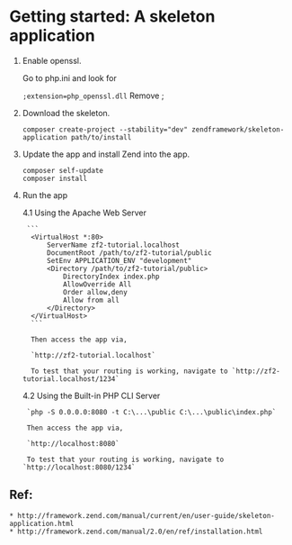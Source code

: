 # Getting started: A skeleton application

1. Enable openssl.

    Go to php.ini and look for

    `;extension=php_openssl.dll`
    Remove ;

2. Download the skeleton.

    `composer create-project --stability="dev" zendframework/skeleton-application path/to/install`

3. Update the app and install Zend into the app.

    ```
    composer self-update
    composer install
    ```

4. Run the app

    4.1 Using the Apache Web Server

        ```
         <VirtualHost *:80>
             ServerName zf2-tutorial.localhost
             DocumentRoot /path/to/zf2-tutorial/public
             SetEnv APPLICATION_ENV "development"
             <Directory /path/to/zf2-tutorial/public>
                 DirectoryIndex index.php
                 AllowOverride All
                 Order allow,deny
                 Allow from all
             </Directory>
         </VirtualHost>
         ```

         Then access the app via,

         `http://zf2-tutorial.localhost`

         To test that your routing is working, navigate to `http://zf2-tutorial.localhost/1234`

    4.2 Using the Built-in PHP CLI Server

        `php -S 0.0.0.0:8080 -t C:\...\public C:\...\public\index.php`

        Then access the app via,

        `http://localhost:8080`

        To test that your routing is working, navigate to `http://localhost:8080/1234`

## Ref:

    * http://framework.zend.com/manual/current/en/user-guide/skeleton-application.html
    * http://framework.zend.com/manual/2.0/en/ref/installation.html
